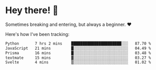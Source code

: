 # Hey there! 👋
Sometimes breaking and entering, but always a beginner. ❤️

Here's how I've been tracking:
<!--START_SECTION:waka-->

```txt
Python       7 hrs 2 mins    ██████████████████████░░░   87.70 %
JavaScript   21 mins         █░░░░░░░░░░░░░░░░░░░░░░░░   04.49 %
Prisma       16 mins         █░░░░░░░░░░░░░░░░░░░░░░░░   03.48 %
textmate     15 mins         ▓░░░░░░░░░░░░░░░░░░░░░░░░   03.27 %
Svelte       4 mins          ▒░░░░░░░░░░░░░░░░░░░░░░░░   01.02 %
```

<!--END_SECTION:waka-->
